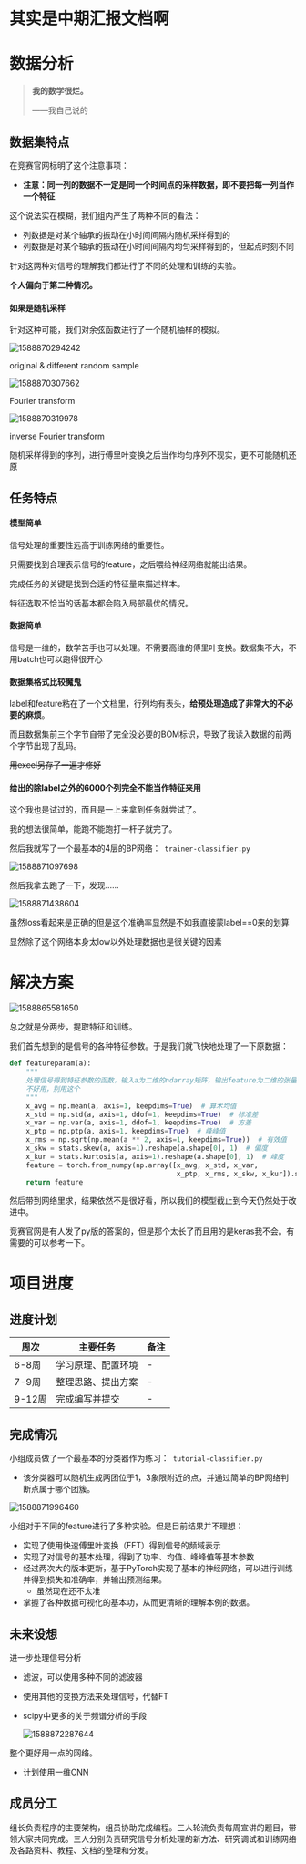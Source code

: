 # 其实是中期汇报文档啊
# 数据分析

> **我的数学很烂。**
>
> ——我自己说的

## 数据集特点

在竞赛官网标明了这个注意事项：

* **注意：同一列的数据不一定是同一个时间点的采样数据，即不要把每一列当作一个特征**

这个说法实在模糊，我们组内产生了两种不同的看法：

* 列数据是对某个轴承的振动在小时间间隔内随机采样得到的
* 列数据是对某个轴承的振动在小时间间隔内均匀采样得到的，但起点时刻不同

针对这两种对信号的理解我们都进行了不同的处理和训练的实验。

**个人偏向于第二种情况。**

#### 如果是随机采样

针对这种可能，我们对余弦函数进行了一个随机抽样的模拟。

![1588870294242](C:\Users\Ephemeris\AppData\Roaming\Typora\typora-user-images\1588870294242.png)

original & different random sample

![1588870307662](C:\Users\Ephemeris\AppData\Roaming\Typora\typora-user-images\1588870307662.png)

Fourier transform

![1588870319978](C:\Users\Ephemeris\AppData\Roaming\Typora\typora-user-images\1588870319978.png)

inverse Fourier transform

随机采样得到的序列，进行傅里叶变换之后当作均匀序列不现实，更不可能随机还原



## 任务特点

#### 模型简单

信号处理的重要性远高于训练网络的重要性。

只需要找到合理表示信号的feature，之后喂给神经网络就能出结果。

完成任务的关键是找到合适的特征量来描述样本。

特征选取不恰当的话基本都会陷入局部最优的情况。

#### 数据简单

信号是一维的，数学苦手也可以处理。不需要高维的傅里叶变换。数据集不大，不用batch也可以跑得很开心

#### 数据集格式比较魔鬼

label和feature粘在了一个文档里，行列均有表头，**给预处理造成了非常大的不必要的麻烦**。

而且数据集前三个字节自带了完全没必要的BOM标识，导致了我读入数据的前两个字节出现了乱码。

~~用excel另存了一遍才修好~~

#### 给出的除label之外的6000个列完全不能当作特征来用

这个我也是试过的，而且是一上来拿到任务就尝试了。

我的想法很简单，能跑不能跑打一杆子就完了。

然后我就写了一个最基本的4层的BP网络：` trainer-classifier.py`

![1588871097698](C:\Users\Ephemeris\AppData\Roaming\Typora\typora-user-images\1588871097698.png)

然后我拿去跑了一下，发现……

![1588871438604](C:\Users\Ephemeris\AppData\Roaming\Typora\typora-user-images\1588871438604.png)

虽然loss看起来是正确的但是这个准确率显然是不如我直接蒙label==0来的划算

显然除了这个网络本身太low以外处理数据也是很关键的因素



# 解决方案

![1588865581650](C:\Users\Ephemeris\AppData\Roaming\Typora\typora-user-images\1588865581650.png)

总之就是分两步，提取特征和训练。

我们首先想到的是信号的各种特征参数。于是我们就飞快地处理了一下原数据：

```python
def featureparam(a):
    """
    处理信号得到特征参数的函数，输入a为二维的ndarray矩阵，输出feature为二维的张量
    不好用，别用这个
    """
    x_avg = np.mean(a, axis=1, keepdims=True)  # 算术均值
    x_std = np.std(a, axis=1, ddof=1, keepdims=True)  # 标准差
    x_var = np.var(a, axis=1, ddof=1, keepdims=True)  # 方差
    x_ptp = np.ptp(a, axis=1, keepdims=True)  # 峰峰值
    x_rms = np.sqrt(np.mean(a ** 2, axis=1, keepdims=True))  # 有效值
    x_skw = stats.skew(a, axis=1).reshape(a.shape[0], 1)  # 偏度
    x_kur = stats.kurtosis(a, axis=1).reshape(a.shape[0], 1)  # 峰度
    feature = torch.from_numpy(np.array([x_avg, x_std, x_var,
                                         x_ptp, x_rms, x_skw, x_kur]).squeeze().T)
    return feature
```

然后带到网络里求，结果依然不是很好看，所以我们的模型截止到今天仍然处于改进中。

竞赛官网是有人发了py版的答案的，但是那个太长了而且用的是keras我不会。有需要的可以参考一下。

# 项目进度

## 进度计划

| 周次   | 主要任务           | 备注 |
| ------ | ------------------ | ---- |
| 6-8周  | 学习原理、配置环境 | -    |
| 7-9周  | 整理思路、提出方案 | -    |
| 9-12周 | 完成编写并提交     | -    |



## 完成情况

小组成员做了一个最基本的分类器作为练习：` tutorial-classifier.py`

* 该分类器可以随机生成两团位于1，3象限附近的点，并通过简单的BP网络判断点属于哪个团簇。

![1588871996460](C:\Users\Ephemeris\AppData\Roaming\Typora\typora-user-images\1588871996460.png)

小组对于不同的feature进行了多种实验。但是目前结果并不理想：

* 实现了使用快速傅里叶变换（FFT）得到信号的频域表示
* 实现了对信号的基本处理，得到了功率、均值、峰峰值等基本参数
* 经过两次大的版本更新，基于PyTorch实现了基本的神经网络，可以进行训练并得到损失和准确率，并输出预测结果。
  * 虽然现在还不太准
* 掌握了各种数据可视化的基本功，从而更清晰的理解本例的数据。

## 未来设想

进一步处理信号分析

* 滤波，可以使用多种不同的滤波器

* 使用其他的变换方法来处理信号，代替FT

* scipy中更多的关于频谱分析的手段

  ![1588872287644](C:\Users\Ephemeris\AppData\Roaming\Typora\typora-user-images\1588872287644.png)

整个更好用一点的网络。

* 计划使用一维CNN

## 成员分工

组长负责程序的主要架构，组员协助完成编程。三人轮流负责每周宣讲的题目，带领大家共同完成。三人分别负责研究信号分析处理的新方法、研究调试和训练网络及各路资料、教程、文档的整理和分发。
